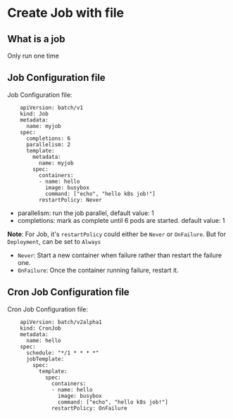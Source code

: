 # Create Job with file

## What is a job

Only run one time

## Job Configuration file

Job Configuration file:

        apiVersion: batch/v1
        kind: Job
        metadata: 
          name: myjob
        spec:
          completions: 6
          parallelism: 2
          template:
            metadata: 
              name: myjob
            spec:
              containers:
              - name: hello
                image: busybox
                command: ["echo", "hello k8s job!"]
              restartPolicy: Never

* parallelism: run the job parallel, default value: 1
* completions: mark as complete until 6 pods are started. default value: 1

__Note__: For Job, it's `restartPolicy` could either be `Never` or `OnFailure`. But for `Deployment`, can be set to `Always`

* `Never`: Start a new container when failure rather than restart the failure one.
* `OnFailure`: Once the container running failure, restart it.

## Cron Job Configuration file

Cron Job Configuration file:

        apiVersion: batch/v2alpha1
        kind: CronJob
        metadata:
          name: hello
        spec:
          schedule: "*/1 * * * *"
          jobTemplate: 
            spec: 
              template:
                spec:
                  containers:
                  - name: hello
                    image: busybox
                    command: ["echo", "hello k8s job!"]
                  restartPolicy: OnFailure
